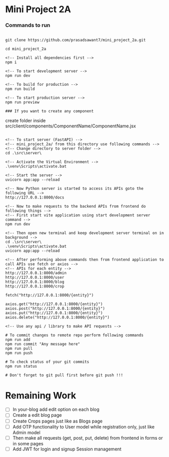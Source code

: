 # Mini Project 2A

### Commands to run

```

git clone https://github.com/prasadsawant7/mini_project_2a.git

cd mini_project_2a

<!-- Install all dependencies first -->
npm i

<!-- To start development server -->
npm run dev

<!-- To build for production -->
npm run build

<!-- To start production server -->
npm run preview

### If you want to create any component

```
create folder inside src/client/components/ComponentName/ComponentName.jsx
```

<!-- To start server (FastAPI) -->
<!-- mini_project_2a/ from this directory use following commands -->
<!-- Change directory to server folder -->
cd .\src\server\

<!-- Activate the Virtual Environment -->
.\venv\Scripts\activate.bat

<!-- Start the server -->
uvicorn app:app --reload

<!-- Now Python server is started to access its APIs goto the following URL -->
http://127.0.0.1:8000/docs

<!-- Now to make requests to the backend APIs from frontend do following things -->
<!-- First start vite application using start development server command -->
npm run dev

<!-- Then open new terminal and keep development server terminal on in background -->
cd .\src\server\
.\venv\Scripts\activate.bat
uvicorn app:app --reload

<!-- After performing above commands then from frontend application to call APIs use fetch or axios -->
<!-- APIs for each entity -->
http://127.0.0.1:8000/admin
http://127.0.0.1:8000/user
http://127.0.0.1:8000/blog
http://127.0.0.1:8000/crop

fetch("http://127.0.0.1:8000/{entity}")

axios.get("http://127.0.0.1:8000/{entity}")
axios.post("http://127.0.0.1:8000/{entity}")
axios.put("http://127.0.0.1:8000/{entity}")
axios.delete("http://127.0.0.1:8000/{entity}")

<!-- Use any api / library to make API requests -->

# To commit changes to remote repo perform following commands
npm run add
npm run commit "Any message here"
npm run pull
npm run push

# To check status of your git commits
npm run status

# Don't forget to git pull first before git push !!!
```

# Remaining Work
- [ ] In your-blog add edit option on each blog
- [ ] Create a edit blog page
- [ ] Create Crops pages just like as Blogs page
- [ ] Add OTP functionality to User model while registration only, just like Admin model
- [ ] Then make all requests (get, post, put, delete) from frontend in forms or in some pages
- [ ] Add JWT for login and signup Session management
